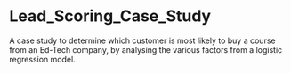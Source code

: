 # Lead_Scoring_Case_Study
 
 A case study to determine which customer is most likely to buy a course from an Ed-Tech company, by analysing the various factors from a logistic regression model.
